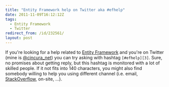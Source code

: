 ```yaml
---
title: "Entity Framework help on Twitter aka #efhelp"
date: 2011-11-09T16:12:12Z
tags:
  - Entity Framework
  - Twitter
redirect_from: /id/232561/
layout: post
---
```

If you're looking for a help related to [Entity Framework][1] and you're on Twitter (mine is [@cincura_net][2]) you can try asking with hashtag `[#efhelp][3]`. Sure, no promises about getting reply, but this hashtag is monitored with a lot of skilled people. If it not fits into 140 characters, you might also find somebody willing to help you using different channel (i.e. email, [StackOverflow][4], on-site, ...).

[1]: http://msdn.microsoft.com/en-us/library/bb399572.aspx
[2]: http://twitter.com/cincura_net
[3]: https://twitter.com/#!/search/%23efhelp
[4]: http://stackoverflow.com/questions/tagged/entity-framework